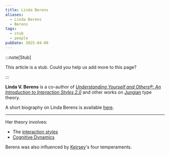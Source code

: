 ```yaml
---
title: Linda Berens
aliases:
  - Linda Berens
  - Berens
tags:
  - stub
  - people
pubDate: 2025-04-08
---
```


:::note[Stub]

This article is a stub. Could you help us add more to this page?

:::

**Linda V. Berens** is a co-author of [_Understanding Yourself and Others®: An Introduction to Interaction Styles 2.0_](http://www.amazon.com/gp/product/0979868432/ref=as_li_ss_tl?ie=UTF8&tag=careerplanningco&linkCode=as2&camp=1789&creative=390957&creativeASIN=0979868432) and other works on [Jungian](./carl-jung) type theory.

A short biography on Linda Berens is available [here](https://lindaberens.com/about/linda-berens/).

---

Her theory involves:

- The [interaction styles](https://www.bestfittype.com/Models/InteractionStyles.cfm)
- [Cognitive Dynamics](https://lindaberens.com/resources/methodology-articles/cognitive-dynamics/)

Berens was also influenced by [Keirsey](./david-keirsey)'s four temperaments.
